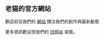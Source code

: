 ## 老猫的官方網站

歡迎前往我們的 [網站](https://www.dreamcity.studio/)  關注我們的創作與最新動態

更多資訊歡迎至我們的 [旧网站](https://sites.google.com/view/laomao/) 查閱。
